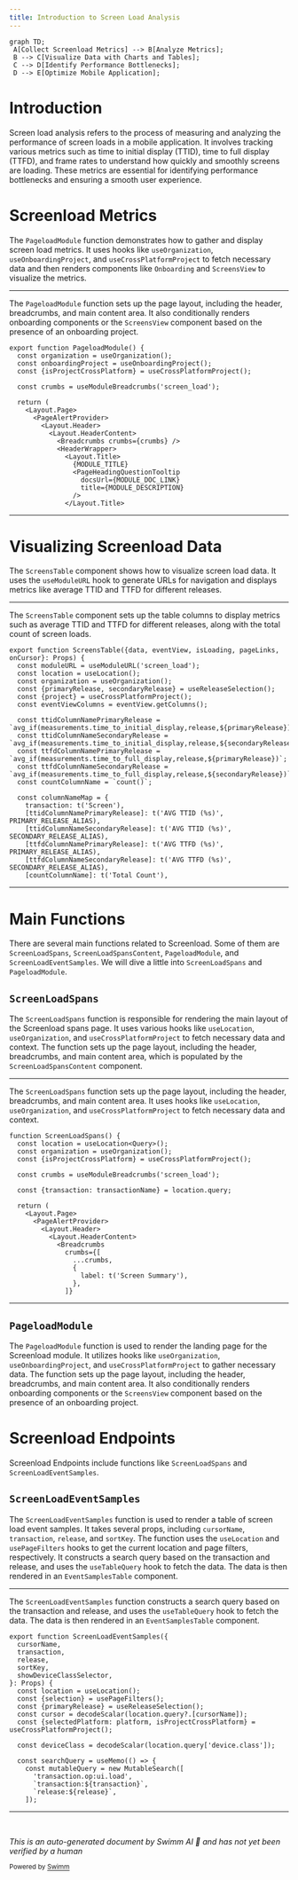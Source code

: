 ```yaml
---
title: Introduction to Screen Load Analysis
---
```

```mermaid
graph TD;
 A[Collect Screenload Metrics] --> B[Analyze Metrics];
 B --> C[Visualize Data with Charts and Tables];
 C --> D[Identify Performance Bottlenecks];
 D --> E[Optimize Mobile Application];
```

# Introduction

Screen load analysis refers to the process of measuring and analyzing the performance of screen loads in a mobile application. It involves tracking various metrics such as time to initial display (TTID), time to full display (TTFD), and frame rates to understand how quickly and smoothly screens are loading. These metrics are essential for identifying performance bottlenecks and ensuring a smooth user experience.

# Screenload Metrics

The <SwmToken path="static/app/views/insights/mobile/screenload/views/screenloadLandingPage.tsx" pos="30:4:4" line-data="export function PageloadModule() {">`PageloadModule`</SwmToken> function demonstrates how to gather and display screen load metrics. It uses hooks like <SwmToken path="static/app/views/insights/mobile/screenload/views/screenloadLandingPage.tsx" pos="31:7:7" line-data="  const organization = useOrganization();">`useOrganization`</SwmToken>, <SwmToken path="static/app/views/insights/mobile/screenload/views/screenloadLandingPage.tsx" pos="32:7:7" line-data="  const onboardingProject = useOnboardingProject();">`useOnboardingProject`</SwmToken>, and <SwmToken path="static/app/views/insights/mobile/screenload/views/screenloadLandingPage.tsx" pos="33:9:9" line-data="  const {isProjectCrossPlatform} = useCrossPlatformProject();">`useCrossPlatformProject`</SwmToken> to fetch necessary data and then renders components like <SwmToken path="static/app/views/insights/mobile/screenload/views/screenloadLandingPage.tsx" pos="28:2:2" line-data="import Onboarding from &#39;sentry/views/performance/onboarding&#39;;">`Onboarding`</SwmToken> and <SwmToken path="static/app/views/insights/mobile/screenload/views/screenloadLandingPage.tsx" pos="20:3:3" line-data="import {ScreensView} from &#39;sentry/views/insights/mobile/screenload/components/screensView&#39;;">`ScreensView`</SwmToken> to visualize the metrics.

<SwmSnippet path="/static/app/views/insights/mobile/screenload/views/screenloadLandingPage.tsx" line="30">

---

The <SwmToken path="static/app/views/insights/mobile/screenload/views/screenloadLandingPage.tsx" pos="30:4:4" line-data="export function PageloadModule() {">`PageloadModule`</SwmToken> function sets up the page layout, including the header, breadcrumbs, and main content area. It also conditionally renders onboarding components or the <SwmToken path="static/app/views/insights/mobile/screenload/views/screenloadLandingPage.tsx" pos="20:3:3" line-data="import {ScreensView} from &#39;sentry/views/insights/mobile/screenload/components/screensView&#39;;">`ScreensView`</SwmToken> component based on the presence of an onboarding project.

```tsx
export function PageloadModule() {
  const organization = useOrganization();
  const onboardingProject = useOnboardingProject();
  const {isProjectCrossPlatform} = useCrossPlatformProject();

  const crumbs = useModuleBreadcrumbs('screen_load');

  return (
    <Layout.Page>
      <PageAlertProvider>
        <Layout.Header>
          <Layout.HeaderContent>
            <Breadcrumbs crumbs={crumbs} />
            <HeaderWrapper>
              <Layout.Title>
                {MODULE_TITLE}
                <PageHeadingQuestionTooltip
                  docsUrl={MODULE_DOC_LINK}
                  title={MODULE_DESCRIPTION}
                />
              </Layout.Title>
```

---

</SwmSnippet>

# Visualizing Screenload Data

The <SwmToken path="static/app/views/insights/mobile/screenload/components/tables/screensTable.tsx" pos="46:4:4" line-data="export function ScreensTable({data, eventView, isLoading, pageLinks, onCursor}: Props) {">`ScreensTable`</SwmToken> component shows how to visualize screen load data. It uses the <SwmToken path="static/app/views/insights/mobile/screenload/components/tables/screensTable.tsx" pos="47:7:7" line-data="  const moduleURL = useModuleURL(&#39;screen_load&#39;);">`useModuleURL`</SwmToken> hook to generate URLs for navigation and displays metrics like average TTID and TTFD for different releases.

<SwmSnippet path="/static/app/views/insights/mobile/screenload/components/tables/screensTable.tsx" line="46">

---

The <SwmToken path="static/app/views/insights/mobile/screenload/components/tables/screensTable.tsx" pos="46:4:4" line-data="export function ScreensTable({data, eventView, isLoading, pageLinks, onCursor}: Props) {">`ScreensTable`</SwmToken> component sets up the table columns to display metrics such as average TTID and TTFD for different releases, along with the total count of screen loads.

```tsx
export function ScreensTable({data, eventView, isLoading, pageLinks, onCursor}: Props) {
  const moduleURL = useModuleURL('screen_load');
  const location = useLocation();
  const organization = useOrganization();
  const {primaryRelease, secondaryRelease} = useReleaseSelection();
  const {project} = useCrossPlatformProject();
  const eventViewColumns = eventView.getColumns();

  const ttidColumnNamePrimaryRelease = `avg_if(measurements.time_to_initial_display,release,${primaryRelease})`;
  const ttidColumnNameSecondaryRelease = `avg_if(measurements.time_to_initial_display,release,${secondaryRelease})`;
  const ttfdColumnNamePrimaryRelease = `avg_if(measurements.time_to_full_display,release,${primaryRelease})`;
  const ttfdColumnNameSecondaryRelease = `avg_if(measurements.time_to_full_display,release,${secondaryRelease})`;
  const countColumnName = `count()`;

  const columnNameMap = {
    transaction: t('Screen'),
    [ttidColumnNamePrimaryRelease]: t('AVG TTID (%s)', PRIMARY_RELEASE_ALIAS),
    [ttidColumnNameSecondaryRelease]: t('AVG TTID (%s)', SECONDARY_RELEASE_ALIAS),
    [ttfdColumnNamePrimaryRelease]: t('AVG TTFD (%s)', PRIMARY_RELEASE_ALIAS),
    [ttfdColumnNameSecondaryRelease]: t('AVG TTFD (%s)', SECONDARY_RELEASE_ALIAS),
    [countColumnName]: t('Total Count'),
```

---

</SwmSnippet>

# Main Functions

There are several main functions related to Screenload. Some of them are <SwmToken path="static/app/views/insights/mobile/screenload/views/screenLoadSpansPage.tsx" pos="57:2:2" line-data="function ScreenLoadSpans() {">`ScreenLoadSpans`</SwmToken>, <SwmToken path="static/app/views/insights/mobile/screenload/views/screenLoadSpansPage.tsx" pos="94:2:2" line-data="            &lt;ScreenLoadSpansContent /&gt;">`ScreenLoadSpansContent`</SwmToken>, <SwmToken path="static/app/views/insights/mobile/screenload/views/screenloadLandingPage.tsx" pos="30:4:4" line-data="export function PageloadModule() {">`PageloadModule`</SwmToken>, and <SwmToken path="static/app/views/insights/mobile/screenload/components/eventSamples.tsx" pos="33:4:4" line-data="export function ScreenLoadEventSamples({">`ScreenLoadEventSamples`</SwmToken>. We will dive a little into <SwmToken path="static/app/views/insights/mobile/screenload/views/screenLoadSpansPage.tsx" pos="57:2:2" line-data="function ScreenLoadSpans() {">`ScreenLoadSpans`</SwmToken> and <SwmToken path="static/app/views/insights/mobile/screenload/views/screenloadLandingPage.tsx" pos="30:4:4" line-data="export function PageloadModule() {">`PageloadModule`</SwmToken>.

## <SwmToken path="static/app/views/insights/mobile/screenload/views/screenLoadSpansPage.tsx" pos="57:2:2" line-data="function ScreenLoadSpans() {">`ScreenLoadSpans`</SwmToken>

The <SwmToken path="static/app/views/insights/mobile/screenload/views/screenLoadSpansPage.tsx" pos="57:2:2" line-data="function ScreenLoadSpans() {">`ScreenLoadSpans`</SwmToken> function is responsible for rendering the main layout of the Screenload spans page. It uses various hooks like <SwmToken path="static/app/views/insights/mobile/screenload/components/tables/screensTable.tsx" pos="48:7:7" line-data="  const location = useLocation();">`useLocation`</SwmToken>, <SwmToken path="static/app/views/insights/mobile/screenload/views/screenloadLandingPage.tsx" pos="31:7:7" line-data="  const organization = useOrganization();">`useOrganization`</SwmToken>, and <SwmToken path="static/app/views/insights/mobile/screenload/views/screenloadLandingPage.tsx" pos="33:9:9" line-data="  const {isProjectCrossPlatform} = useCrossPlatformProject();">`useCrossPlatformProject`</SwmToken> to fetch necessary data and context. The function sets up the page layout, including the header, breadcrumbs, and main content area, which is populated by the <SwmToken path="static/app/views/insights/mobile/screenload/views/screenLoadSpansPage.tsx" pos="94:2:2" line-data="            &lt;ScreenLoadSpansContent /&gt;">`ScreenLoadSpansContent`</SwmToken> component.

<SwmSnippet path="/static/app/views/insights/mobile/screenload/views/screenLoadSpansPage.tsx" line="57">

---

The <SwmToken path="static/app/views/insights/mobile/screenload/views/screenLoadSpansPage.tsx" pos="57:2:2" line-data="function ScreenLoadSpans() {">`ScreenLoadSpans`</SwmToken> function sets up the page layout, including the header, breadcrumbs, and main content area. It uses hooks like <SwmToken path="static/app/views/insights/mobile/screenload/views/screenLoadSpansPage.tsx" pos="58:7:7" line-data="  const location = useLocation&lt;Query&gt;();">`useLocation`</SwmToken>, <SwmToken path="static/app/views/insights/mobile/screenload/views/screenLoadSpansPage.tsx" pos="59:7:7" line-data="  const organization = useOrganization();">`useOrganization`</SwmToken>, and <SwmToken path="static/app/views/insights/mobile/screenload/views/screenLoadSpansPage.tsx" pos="60:9:9" line-data="  const {isProjectCrossPlatform} = useCrossPlatformProject();">`useCrossPlatformProject`</SwmToken> to fetch necessary data and context.

```tsx
function ScreenLoadSpans() {
  const location = useLocation<Query>();
  const organization = useOrganization();
  const {isProjectCrossPlatform} = useCrossPlatformProject();

  const crumbs = useModuleBreadcrumbs('screen_load');

  const {transaction: transactionName} = location.query;

  return (
    <Layout.Page>
      <PageAlertProvider>
        <Layout.Header>
          <Layout.HeaderContent>
            <Breadcrumbs
              crumbs={[
                ...crumbs,
                {
                  label: t('Screen Summary'),
                },
              ]}
```

---

</SwmSnippet>

## <SwmToken path="static/app/views/insights/mobile/screenload/views/screenloadLandingPage.tsx" pos="30:4:4" line-data="export function PageloadModule() {">`PageloadModule`</SwmToken>

The <SwmToken path="static/app/views/insights/mobile/screenload/views/screenloadLandingPage.tsx" pos="30:4:4" line-data="export function PageloadModule() {">`PageloadModule`</SwmToken> function is used to render the landing page for the Screenload module. It utilizes hooks like <SwmToken path="static/app/views/insights/mobile/screenload/views/screenloadLandingPage.tsx" pos="31:7:7" line-data="  const organization = useOrganization();">`useOrganization`</SwmToken>, <SwmToken path="static/app/views/insights/mobile/screenload/views/screenloadLandingPage.tsx" pos="32:7:7" line-data="  const onboardingProject = useOnboardingProject();">`useOnboardingProject`</SwmToken>, and <SwmToken path="static/app/views/insights/mobile/screenload/views/screenloadLandingPage.tsx" pos="33:9:9" line-data="  const {isProjectCrossPlatform} = useCrossPlatformProject();">`useCrossPlatformProject`</SwmToken> to gather necessary data. The function sets up the page layout, including the header, breadcrumbs, and main content area. It also conditionally renders onboarding components or the <SwmToken path="static/app/views/insights/mobile/screenload/views/screenloadLandingPage.tsx" pos="20:3:3" line-data="import {ScreensView} from &#39;sentry/views/insights/mobile/screenload/components/screensView&#39;;">`ScreensView`</SwmToken> component based on the presence of an onboarding project.

# Screenload Endpoints

Screenload Endpoints include functions like <SwmToken path="static/app/views/insights/mobile/screenload/views/screenLoadSpansPage.tsx" pos="57:2:2" line-data="function ScreenLoadSpans() {">`ScreenLoadSpans`</SwmToken> and <SwmToken path="static/app/views/insights/mobile/screenload/components/eventSamples.tsx" pos="33:4:4" line-data="export function ScreenLoadEventSamples({">`ScreenLoadEventSamples`</SwmToken>.

## <SwmToken path="static/app/views/insights/mobile/screenload/components/eventSamples.tsx" pos="33:4:4" line-data="export function ScreenLoadEventSamples({">`ScreenLoadEventSamples`</SwmToken>

The <SwmToken path="static/app/views/insights/mobile/screenload/components/eventSamples.tsx" pos="33:4:4" line-data="export function ScreenLoadEventSamples({">`ScreenLoadEventSamples`</SwmToken> function is used to render a table of screen load event samples. It takes several props, including <SwmToken path="static/app/views/insights/mobile/screenload/components/eventSamples.tsx" pos="34:1:1" line-data="  cursorName,">`cursorName`</SwmToken>, <SwmToken path="static/app/views/insights/mobile/screenload/components/tables/screensTable.tsx" pos="61:1:1" line-data="    transaction: t(&#39;Screen&#39;),">`transaction`</SwmToken>, <SwmToken path="static/app/views/insights/mobile/screenload/components/tables/screensTable.tsx" pos="54:14:14" line-data="  const ttidColumnNamePrimaryRelease = `avg_if(measurements.time_to_initial_display,release,${primaryRelease})`;">`release`</SwmToken>, and <SwmToken path="static/app/views/insights/mobile/screenload/components/eventSamples.tsx" pos="37:1:1" line-data="  sortKey,">`sortKey`</SwmToken>. The function uses the <SwmToken path="static/app/views/insights/mobile/screenload/components/tables/screensTable.tsx" pos="48:7:7" line-data="  const location = useLocation();">`useLocation`</SwmToken> and <SwmToken path="static/app/views/insights/mobile/screenload/components/eventSamples.tsx" pos="41:9:9" line-data="  const {selection} = usePageFilters();">`usePageFilters`</SwmToken> hooks to get the current location and page filters, respectively. It constructs a search query based on the transaction and release, and uses the <SwmToken path="static/app/views/insights/mobile/screenload/components/tables/screensTable.tsx" pos="252:4:4" line-data="export function useTableQuery({">`useTableQuery`</SwmToken> hook to fetch the data. The data is then rendered in an <SwmToken path="static/app/views/insights/mobile/screenload/components/eventSamples.tsx" pos="17:3:3" line-data="import {EventSamplesTable} from &#39;sentry/views/insights/mobile/screenload/components/tables/eventSamplesTable&#39;;">`EventSamplesTable`</SwmToken> component.

<SwmSnippet path="/static/app/views/insights/mobile/screenload/components/eventSamples.tsx" line="33">

---

The <SwmToken path="static/app/views/insights/mobile/screenload/components/eventSamples.tsx" pos="33:4:4" line-data="export function ScreenLoadEventSamples({">`ScreenLoadEventSamples`</SwmToken> function constructs a search query based on the transaction and release, and uses the <SwmToken path="static/app/views/insights/mobile/screenload/components/tables/screensTable.tsx" pos="252:4:4" line-data="export function useTableQuery({">`useTableQuery`</SwmToken> hook to fetch the data. The data is then rendered in an <SwmToken path="static/app/views/insights/mobile/screenload/components/eventSamples.tsx" pos="17:3:3" line-data="import {EventSamplesTable} from &#39;sentry/views/insights/mobile/screenload/components/tables/eventSamplesTable&#39;;">`EventSamplesTable`</SwmToken> component.

```tsx
export function ScreenLoadEventSamples({
  cursorName,
  transaction,
  release,
  sortKey,
  showDeviceClassSelector,
}: Props) {
  const location = useLocation();
  const {selection} = usePageFilters();
  const {primaryRelease} = useReleaseSelection();
  const cursor = decodeScalar(location.query?.[cursorName]);
  const {selectedPlatform: platform, isProjectCrossPlatform} = useCrossPlatformProject();

  const deviceClass = decodeScalar(location.query['device.class']);

  const searchQuery = useMemo(() => {
    const mutableQuery = new MutableSearch([
      'transaction.op:ui.load',
      `transaction:${transaction}`,
      `release:${release}`,
    ]);
```

---

</SwmSnippet>

&nbsp;

*This is an auto-generated document by Swimm AI 🌊 and has not yet been verified by a human*

<SwmMeta version="3.0.0" repo-id="Z2l0aHViJTNBJTNBc2VudHJ5LWRlbW8tMSUzQSUzQVN3aW1tLURlbW8=" repo-name="sentry-demo-1" doc-type="overview"><sup>Powered by [Swimm](/)</sup></SwmMeta>
